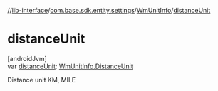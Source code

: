 //[lib-interface](../../../index.md)/[com.base.sdk.entity.settings](../index.md)/[WmUnitInfo](index.md)/[distanceUnit](distance-unit.md)

# distanceUnit

[androidJvm]\
var [distanceUnit](distance-unit.md): [WmUnitInfo.DistanceUnit](-distance-unit/index.md)

Distance unit KM, MILE
